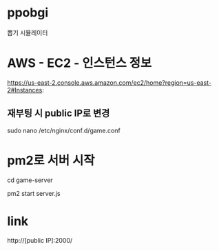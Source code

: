 # ppobgi
뽑기 시뮬레이터

# AWS - EC2 - 인스턴스 정보
https://us-east-2.console.aws.amazon.com/ec2/home?region=us-east-2#Instances:

## 재부팅 시 public IP로 변경
sudo nano /etc/nginx/conf.d/game.conf

# pm2로 서버 시작
cd game-server

pm2 start server.js

# link
http://[public IP]:2000/
